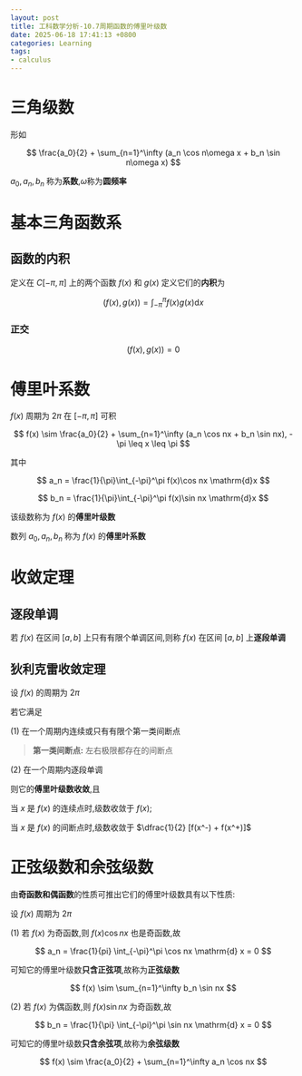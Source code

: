 ```yaml
---
layout: post
title: 工科数学分析-10.7周期函数的傅里叶级数
date: 2025-06-18 17:41:13 +0800
categories: Learning
tags:
- calculus
---
```

# 三角级数

形如

$$ \frac{a_0}{2} + \sum_{n=1}^\infty (a_n \cos n\omega x + b_n \sin n\omega x) $$

$a_0, a_n, b_n$ 称为**系数**,$\omega$称为**圆频率**

# 基本三角函数系

## 函数的内积

定义在 $C[-\pi, \pi]$ 上的两个函数 $f(x)$ 和 $g(x)$ 定义它们的**内积**为

$$ (f(x), g(x)) = \int_{-\pi}^\pi f(x)g(x) \mathrm{d}x $$

### 正交

$$ (f(x), g(x)) = 0 $$

# 傅里叶系数

$f(x)$ 周期为 $2\pi$ 在 $[-\pi, \pi]$ 可积

$$ f(x) \sim \frac{a_0}{2} + \sum_{n=1}^\infty (a_n \cos nx + b_n \sin nx), -\pi \leq x \leq \pi $$

其中 

$$ a_n = \frac{1}{\pi}\int_{-\pi}^\pi f(x)\cos nx \mathrm{d}x $$

$$ b_n = \frac{1}{\pi}\int_{-\pi}^\pi f(x)\sin nx \mathrm{d}x $$

该级数称为 $f(x)$ 的**傅里叶级数**

数列 $a_0, a_n, b_n$ 称为 $f(x)$ 的**傅里叶系数**

# 收敛定理

## 逐段单调

若 $f(x)$ 在区间 $[a,b]$ 上只有有限个单调区间,则称 $f(x)$ 在区间 $[a,b]$ 上**逐段单调**

## 狄利克雷收敛定理

设 $f(x)$ 的周期为 $2\pi$

若它满足

(1) 在一个周期内连续或只有有限个第一类间断点

> **第一类间断点:** 左右极限都存在的间断点

(2) 在一个周期内逐段单调

则它的**傅里叶级数收敛**,且

当 $x$ 是 $f(x)$ 的连续点时,级数收敛于 $f(x)$;

当 $x$ 是 $f(x)$ 的间断点时,级数收敛于 $\dfrac{1}{2} [f(x^-) + f(x^+)]$

# 正弦级数和余弦级数

由**奇函数和偶函数**的性质可推出它们的傅里叶级数具有以下性质:

设 $f(x)$ 周期为 $2\pi$

(1) 若 $f(x)$ 为奇函数,则 $f(x)\cos nx$ 也是奇函数,故

$$ a_n = \frac{1}{pi} \int_{-\pi}^\pi \cos nx \mathrm{d} x = 0 $$

可知它的傅里叶级数**只含正弦项**,故称为**正弦级数**

$$ f(x) \sim \sum_{n=1}^\infty b_n \sin nx $$

(2) 若 $f(x)$ 为偶函数,则 $f(x)\sin nx$ 为奇函数,故

$$ b_n = \frac{1}{\pi} \int_{-\pi}^\pi \sin nx \mathrm{d} x = 0 $$

可知它的傅里叶级数**只含余弦项**,故称为**余弦级数**

$$ f(x) \sim \frac{a_0}{2} + \sum_{n=1}^\infty a_n \cos nx $$